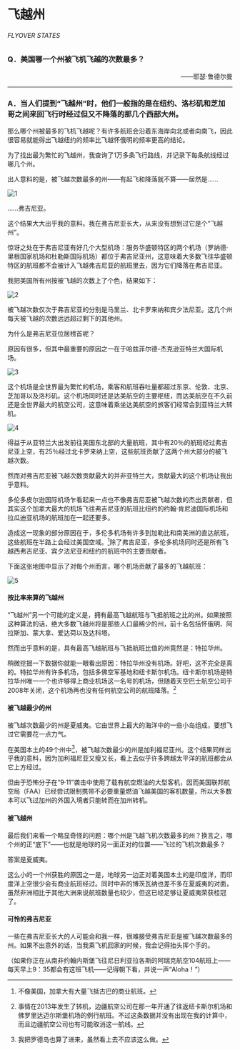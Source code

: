 # 飞越州
###### FLYOVER STATES
### Q．美国哪一个州被飞机飞越的次数最多？
<p align="right">——耶瑟·鲁德尔曼</p>

***
### A．当人们提到“飞越州”时，他们一般指的是在纽约、洛杉矶和芝加哥之间来回飞行时经过但又不降落的那几个西部大州。
那么哪个州被最多的飞机飞越呢？有许多航班会沿着东海岸向北或者向南飞，因此很容易就能得出飞越纽约的频率比飞越怀俄明的频率更高的结论。

为了找出最为繁忙的飞越州，我查询了1万多条飞行路线，并记录下每条航线经过哪几个州。

出人意料的是，被飞越次数最多的州——有起飞和降落就不算——居然是……

![1](./imgs/FS-1.png)

……弗吉尼亚。

这个结果大大出乎我的意料。我在弗吉尼亚长大，从来没有想到过它是个“飞越州”。

惊讶之处在于弗吉尼亚有好几个大型机场：服务华盛顿特区的两个机场（罗纳德·里根国家机场和杜勒斯国际机场）都位于弗吉尼亚州，这意味着大多数飞往华盛顿特区的航班都不会被计入飞越弗吉尼亚的航班里去，因为它们降落在弗吉尼亚。

我把美国所有州按被飞越的次数上了个色，结果如下：

![2](./imgs/FS-2.png)

被飞越次数仅次于弗吉尼亚的分别是马里兰、北卡罗来纳和宾夕法尼亚。这几个州每天被飞越的次数远远超过剩下的其他州。

为什么是弗吉尼亚位居榜首呢？

原因有很多，但其中最重要的原因之一在于哈兹菲尔德-杰克逊亚特兰大国际机场。

![3](./imgs/FS-3.png)
    
这个机场是全世界最为繁忙的机场，乘客和航班吞吐量都超过东京、伦敦、北京、芝加哥以及洛杉矶。这个机场同时还是达美航空的主要枢纽，而达美航空在不久前还是全世界最大的航空公司，这意味着乘坐达美航空的旅客们经常会到亚特兰大转机。

![4](./imgs/FS-4.png)

得益于从亚特兰大出发前往美国东北部的大量航班，其中有20％的航班经过弗吉尼亚上空，有25％经过北卡罗来纳上空，这些航班贡献了这两个州大部分的被飞越次数。

然而对弗吉尼亚被飞越次数贡献最大的并非亚特兰大，贡献最大的这个机场让我出乎意料。

多伦多皮尔逊国际机场乍看起来一点也不像弗吉尼亚被飞越次数的杰出贡献者，但其实这个加拿大最大的机场飞往弗吉尼亚的航班比纽约的约翰·肯尼迪国际机场和拉瓜迪亚机场的航班加在一起还要多。

造成这一现象的部分原因在于，多伦多机场有许多到加勒比和南美洲的直达航班，这些航班在半路上会经过美国空域。[^1]除了弗吉尼亚，多伦多机场同时还是所有飞越西弗吉尼亚、宾夕法尼亚和纽约的航班中的主要贡献者。

下面这张地图中显示了对每个州而言，哪个机场贡献了最多的飞越航班：

![5](./imgs/FS-5.png)

#### 按比率来算的飞越州
“飞越州”另一个可能的定义是，拥有最高飞越航班与飞抵航班之比的州。如果按照这种算法的话，绝大多数飞越州将是那些人口最稀少的州，前十名包括怀俄明、阿拉斯加、蒙大拿、爱达荷以及达科塔。

然而出乎意料的是，具有最高飞越航班与飞抵航班比值的州竟然是：特拉华州。

稍微挖掘一下数据你就能一眼看出原因：特拉华州没有机场。好吧，这不完全是真的。特拉华州有许多机场，包括多佛空军基地和纽卡斯尔机场。纽卡斯尔机场是特拉华州唯一一个也许够得上商业机场这一名号的机场，但随着天空巴士航空公司于2008年关闭，这个机场再也没有任何航空公司的航班降落。[^2]

#### 被飞越最少的州
被飞越次数最少的州是夏威夷。它由世界上最大的海洋中的一些小岛组成，要想飞过它需要花一点力气。

在美国本土的49个州中[^3]，被飞越次数最少的州是加利福尼亚州。这个结果同样出乎我的意料，因为加利福尼亚又瘦又长，看上去似乎许多跨越太平洋的航班都会从它上方经过。

但由于恐怖分子在“9·11”袭击中使用了载有航空燃油的大型客机，因而美国联邦航空局（FAA）已经尝试限制携带不必要重量燃油飞越美国的客机数量，所以大多数本可以飞过加州的外国入境者只能转而在加州转机。

#### 被飞越州
最后我们来看一个略显奇怪的问题：哪个州是飞越飞机次数最多的州？换言之，哪个州的正“底下”——也就是地球的另一面正对的位置——飞过的飞机次数最多？

答案是夏威夷。

这么小的一个州获胜的原因之一是，地球另一边正对着美国本土的是印度洋，而印度洋上空很少会有商业航班经过。同时中非的博茨瓦纳也差不多在夏威夷的对面，虽然非洲相比于其他大洲来说航班数量也较少，但这已经足够让夏威夷荣获桂冠了。

#### 可怜的弗吉尼亚
一些在弗吉尼亚长大的人可能会和我一样，很难接受弗吉尼亚是被飞越次数最多的州。如果不出意外的话，当我乘飞机回家的时候，我会记得抬头挥个手的。

（如果你正在从南非约翰内斯堡飞往尼日利亚拉各斯的阿瑞克航空104航班上——每天早上9：35都会有这班飞机——记得朝下看，并说一声“Aloha！”）

[^1]:不像美国，加拿大有大量飞抵古巴的商业航班。
[^2]:事情在2013年发生了转机，边疆航空公司在那一年开通了往返纽卡斯尔机场和佛罗里达迈尔斯堡机场的例行航班。不过这条数据并没有出现在我的计算中，而且边疆航空公司也有可能取消这一航线。
[^3]:我把罗德岛也算了进来，虽然看上去不应该这么做。